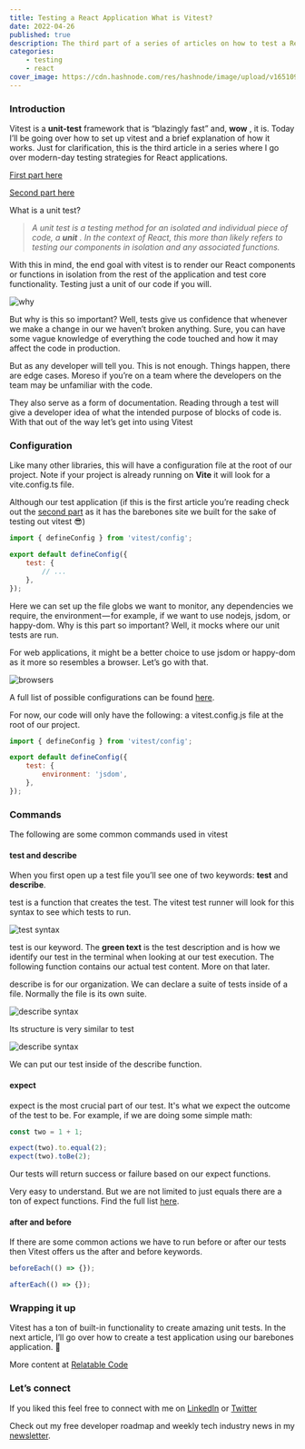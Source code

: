 ```yaml
---
title: Testing a React Application What is Vitest?
date: 2022-04-26
published: true
description: The third part of a series of articles on how to test a React Application. I go over how Vitest and its syntax work in the simplest terms.
categories:
    - testing
    - react
cover_image: https://cdn.hashnode.com/res/hashnode/image/upload/v1651098470347/9coA_akWr.png
---
```


### Introduction

Vitest is a **unit-test** framework that is “blazingly fast” and, **wow** , it is. Today I’ll be going over how to set up vitest and a brief explanation of how it works. Just for clarification, this is the third article in a series where I go over modern-day testing strategies for React applications.

[First part here](https://relatablecode.com/testing-a-react-application-the-modern-approach/)

[Second part here](https://relatablecode.com/testing-a-react-application-the-setup/)

What is a unit test?

> _A unit test is a testing method for an isolated and individual piece of code, a_ **_unit_** _. In the context of React, this more than likely refers to testing our components in isolation and any associated functions._

With this in mind, the end goal with vitest is to render our React components or functions in isolation from the rest of the application and test core functionality. Testing just a unit of our code if you will.

![why](https://cdn.hashnode.com/res/hashnode/image/upload/v1651084793796/zHNCvkjvF.gif)

But why is this so important? Well, tests give us confidence that whenever we make a change in our we haven’t broken anything. Sure, you can have some vague knowledge of everything the code touched and how it may affect the code in production.

But as any developer will tell you. This is not enough. Things happen, there are edge cases. Moreso if you’re on a team where the developers on the team may be unfamiliar with the code.

They also serve as a form of documentation. Reading through a test will give a developer idea of what the intended purpose of blocks of code is. With that out of the way let’s get into using Vitest

### Configuration

Like many other libraries, this will have a configuration file at the root of our project. Note if your project is already running on **Vite** it will look for a vite.config.ts file.

Although our test application (if this is the first article you’re reading check out the [second part](https://relatablecode.com/testing-a-react-application-the-setup/) as it has the barebones site we built for the sake of testing out vitest 😎)

```js
import { defineConfig } from 'vitest/config';

export default defineConfig({
	test: {
		// ...
	},
});
```

Here we can set up the file globs we want to monitor, any dependencies we require, the environment — for example, if we want to use nodejs, jsdom, or happy-dom. Why is this part so important? Well, it mocks where our unit tests are run.

For web applications, it might be a better choice to use jsdom or happy-dom as it more so resembles a browser. Let’s go with that.

![browsers](https://cdn.hashnode.com/res/hashnode/image/upload/v1651084795792/Ip3ltV8N7.jpeg)

A full list of possible configurations can be found [here](https://vitest.dev/config/).

For now, our code will only have the following: a vitest.config.js file at the root of our project.

```js
import { defineConfig } from 'vitest/config';

export default defineConfig({
	test: {
		environment: 'jsdom',
	},
});
```

### Commands

The following are some common commands used in vitest

#### test and describe

When you first open up a test file you’ll see one of two keywords: **test** and **describe**.

test is a function that creates the test. The vitest test runner will look for this syntax to see which tests to run.

![test syntax](https://cdn.hashnode.com/res/hashnode/image/upload/v1651084799516/8TerPFQGI.png)

test is our keyword. The **green text** is the test description and is how we identify our test in the terminal when looking at our test execution. The following function contains our actual test content. More on that later.

describe is for our organization. We can declare a suite of tests inside of a file. Normally the file is its own suite.

![describe syntax](https://cdn.hashnode.com/res/hashnode/image/upload/v1651084800943/nuuNCxsIk.png)

Its structure is very similar to test

![describe syntax](https://cdn.hashnode.com/res/hashnode/image/upload/v1651084802342/gQAEt8Yym.png)

We can put our test inside of the describe function.

#### expect

expect is the most crucial part of our test. It's what we expect the outcome of the test to be. For example, if we are doing some simple math:

```js
const two = 1 + 1;

expect(two).to.equal(2);
expect(two).toBe(2);
```

Our tests will return success or failure based on our expect functions.

Very easy to understand. But we are not limited to just equals there are a ton of expect functions. Find the full list [here](https://vitest.dev/api/#expect).

#### after and before

If there are some common actions we have to run before or after our tests then Vitest offers us the after and before keywords.

```js
beforeEach(() => {});

afterEach(() => {});
```

### Wrapping it up

Vitest has a ton of built-in functionality to create amazing unit tests. In the next article, I’ll go over how to create a test application using our barebones application. 🚀

More content at [Relatable Code](https://relatablecode.com)

### Let’s connect

If you liked this feel free to connect with me on [LinkedIn](https://www.linkedin.com/in/relatablecode) or [Twitter](https://twitter.com/relatablecoder)

Check out my free developer roadmap and weekly tech industry news in my [newsletter](https://relatablecode.substack.com/).
